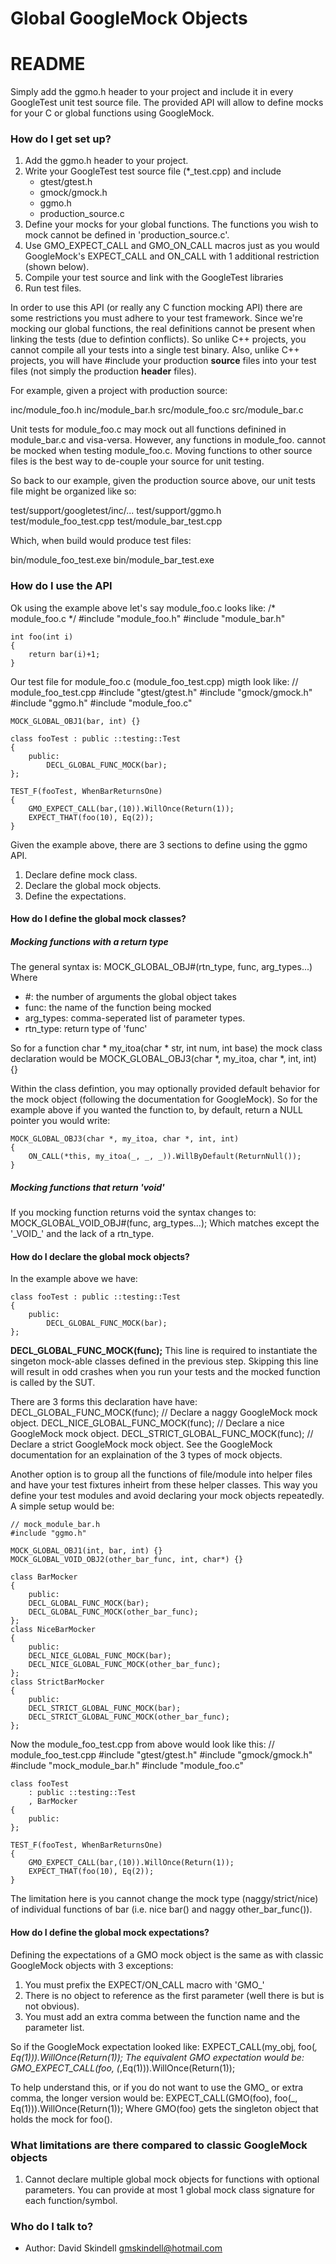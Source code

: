 # Global GoogleMock Objects #

# README #

Simply add the ggmo.h header to your project and include it in every GoogleTest unit test source file.
The provided API will allow to define mocks for your C or global functions using GoogleMock.

### How do I get set up? ###

1. Add the ggmo.h header to your project.
2. Write your GoogleTest test source file (\*\_test.cpp) and include
   * gtest/gtest.h
   * gmock/gmock.h
   * ggmo.h
   * production\_source.c
3. Define your mocks for your global functions. The functions you
wish to mock cannot be defined in 'production\_source.c'.
4. Use GMO\_EXPECT\_CALL and GMO\_ON\_CALL macros just as you would
GoogleMock's EXPECT\_CALL and ON\_CALL with 1 additional restriction
(shown below).
5. Compile your test source and link with the GoogleTest libraries
6. Run test files.
   
In order to use this API (or really any C function mocking API) there are some restrictions you
must adhere to your test framework. Since we're mocking our global functions, the real definitions
cannot be present when linking the tests (due to defintion conflicts). So unlike C++ projects,
you cannot compile all your tests into a single test binary. Also, unlike C++ projects,
you will have #include your production **source** files into your test files (not simply the
production **header** files).

For example, given a project with production source:

inc/module\_foo.h
inc/module\_bar.h
src/module\_foo.c
src/module\_bar.c

Unit tests for module\_foo.c may mock out all functions definined in module\_bar.c and visa-versa.
However, any functions in module\_foo. cannot be mocked when testing module\_foo.c. Moving functions
to other source files is the best way to de-couple your source for unit testing.

So back to our example, given the production source above, our unit tests file might
be organized like so:

test/support/googletest/inc/...
test/support/ggmo.h
test/module\_foo\_test.cpp
test/module\_bar\_test.cpp

Which, when build would produce test files:

bin/module\_foo\_test.exe
bin/module\_bar\_test.exe

### How do I use the API ###

Ok using the example above let's say module\_foo.c looks like:
    /* module_foo.c */
	#include "module_foo.h"
	#include "module_bar.h"
	
	int foo(int i)
	{
	    return bar(i)+1;
	}

Our test file for module\_foo.c (module\_foo\_test.cpp) migth look like:
    // module_foo_test.cpp
    #include "gtest/gtest.h"
    #include "gmock/gmock.h"
	#include "ggmo.h"
	#include "module_foo.c"
	
	MOCK_GLOBAL_OBJ1(bar, int) {}
	
	class fooTest : public ::testing::Test
	{
	    public:
		    DECL_GLOBAL_FUNC_MOCK(bar);
	};
	
	TEST_F(fooTest, WhenBarReturnsOne)
	{
	    GMO_EXPECT_CALL(bar,(10)).WillOnce(Return(1));
	    EXPECT_THAT(foo(10), Eq(2));
	}
	
Given the example above, there are 3 sections to define using the ggmo API.

1. Declare define mock class.
2. Declare the global mock objects.
3. Define the expectations.

#### How do I define the global mock classes? ####

##### Mocking functions with a return type #####
The general syntax is:
MOCK\_GLOBAL\_OBJ#(rtn\_type, func, arg\_types...)
Where
  - #: the number of arguments the global object takes
  - func: the name of the function being mocked
  - arg\_types: comma-seperated list of parameter types.
  - rtn\_type: return type of 'func'
  
So for a function
    char * my_itoa(char * str, int num, int base)
the mock class declaration would be
    MOCK_GLOBAL_OBJ3(char *, my_itoa, char *, int, int) {}

Within the class defintion, you may optionally provided default behavior for the mock object
(following the documentation for GoogleMock). So for the example above if you wanted the function
to, by default, return a NULL pointer you would write:

    MOCK_GLOBAL_OBJ3(char *, my_itoa, char *, int, int)
	{
		ON_CALL(*this, my_itoa(_, _, _)).WillByDefault(ReturnNull());
	}

##### Mocking functions that return 'void' #####

If you mocking function returns void the syntax changes to:
    MOCK_GLOBAL_VOID_OBJ#(func, arg_types...);
Which matches except the '\_VOID\_' and the lack of a rtn\_type.

#### How do I declare the global mock objects? ####

In the example above we have:

	class fooTest : public ::testing::Test
	{
	    public:
		    DECL_GLOBAL_FUNC_MOCK(bar);
	};

**DECL\_GLOBAL\_FUNC\_MOCK(func);**
This line is required to instantiate the singeton mock-able classes defined in the previous step.
Skipping this line will result in odd crashes when you run your tests and the mocked function is called by the SUT.

There are 3 forms this declaration have have:
    DECL_GLOBAL_FUNC_MOCK(func); // Declare a naggy GoogleMock mock object.
    DECL_NICE_GLOBAL_FUNC_MOCK(func); // Declare a nice GoogleMock mock object.
    DECL_STRICT_GLOBAL_FUNC_MOCK(func); // Declare a strict GoogleMock mock object.
See the GoogleMock documentation for an explaination of the 3 types of mock objects.

Another option is to group all the functions of file/module into helper files and have your test fixtures
inheirt from these helper classes. This way you define your test modules and avoid declaring your mock
objects repeatedly. A simple setup would be:

    // mock_module_bar.h
	#include "ggmo.h"
	
	MOCK_GLOBAL_OBJ1(int, bar, int) {}
	MOCK_GLOBAL_VOID_OBJ2(other_bar_func, int, char*) {}
	
	class BarMocker
	{
	    public:
		DECL_GLOBAL_FUNC_MOCK(bar);
		DECL_GLOBAL_FUNC_MOCK(other_bar_func);
	};
	class NiceBarMocker
	{
	    public:
		DECL_NICE_GLOBAL_FUNC_MOCK(bar);
		DECL_NICE_GLOBAL_FUNC_MOCK(other_bar_func);
	};
	class StrictBarMocker
	{
	    public:
		DECL_STRICT_GLOBAL_FUNC_MOCK(bar);
		DECL_STRICT_GLOBAL_FUNC_MOCK(other_bar_func);
	};
	
Now the module\_foo\_test.cpp from above would look like this:
    // module_foo_test.cpp
    #include "gtest/gtest.h"
    #include "gmock/gmock.h"
	#include "mock_module_bar.h"
	#include "module_foo.c"
	
	class fooTest
	    : public ::testing::Test
		, BarMocker
	{
	    public:
	};
	
	TEST_F(fooTest, WhenBarReturnsOne)
	{
	    GMO_EXPECT_CALL(bar,(10)).WillOnce(Return(1));
	    EXPECT_THAT(foo(10), Eq(2));
	}
The limitation here is you cannot change the mock type (naggy/strict/nice) of individual functions of
bar (i.e. nice bar() and naggy other\_bar\_func()).

#### How do I define the global mock expectations? ####

Defining the expectations of a GMO mock object is the same as with classic GoogleMock objects with 3 exceptions:
1. You must prefix the EXPECT/ON\_CALL macro with 'GMO\_'
2. There is no object to reference as the first parameter (well there is but is not obvious).
2. You must add an extra comma between the function name and the parameter list.

So if the GoogleMock expectation looked like:
    EXPECT_CALL(my_obj, foo(_, Eq(1))).WillOnce(Return(1));
The equivalent GMO expectation would be:
    GMO_EXPECT_CALL(foo, (_,Eq(1))).WillOnce(Return(1));

To help understand this, or if you do not want to use the GMO\_ or extra comma, the longer version would be:
    EXPECT_CALL(GMO(foo), foo(_, Eq(1))).WillOnce(Return(1));
Where GMO(foo) gets the singleton object that holds the mock for foo().

### What limitations are there compared to classic GoogleMock objects ###

1. Cannot declare multiple global mock objects for functions with optional parameters. You can provide at
most 1 global mock class signature for each function/symbol.

### Who do I talk to? ###

* Author: David Skindell <gmskindell@hotmail.com> 
